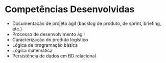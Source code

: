 #   Competências Desenvolvidas

- Documentação de projeto ágil (backlog de produto, de sprint, briefing, etc.)
- Processo de desenvolvimento ágil
- Caracterização do produto logístico
- Lógica de programação básica
- Lógica matemática
- Persistência de dados em BD relacional
